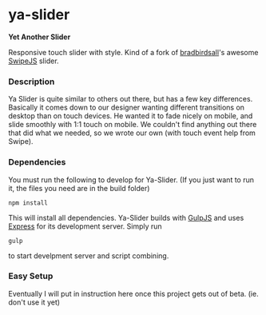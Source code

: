 # ya-slider

**Yet Another Slider**

Responsive touch slider with style. Kind of a fork of [bradbirdsall](https://github.com/bradbirdsall)'s awesome [SwipeJS](https://github.com/bradbirdsall/Swipe "Swipe") slider.

### Description

Ya Slider is quite similar to others out there, but has a few key differences. Basically it comes down to our designer wanting different transitions on desktop than on touch devices. He wanted it to fade nicely on mobile, and slide smoothly with 1:1 touch on mobile. We couldn't find anything out there that did what we needed, so we wrote our own (with touch event help from Swipe).

### Dependencies

You must run the following to develop for Ya-Slider. (If you just want to run it, the files you need are in the build folder)

`npm install`

This will install all dependencies. Ya-Slider builds with [GulpJS](http://gulpjs.com/) and uses [Express](http://expressjs.com/) for its development server.
Simply run

`gulp`

to start develpment server and script combining.

### Easy Setup

Eventually I will put in instruction here once this project gets out of beta. (ie. don't use it yet)
